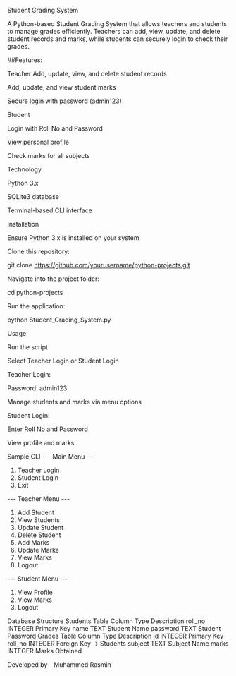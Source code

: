 Student Grading System

A Python-based Student Grading System that allows teachers and students to manage grades efficiently.
Teachers can add, view, update, and delete student records and marks, while students can securely login to check their grades.

##Features:

Teacher
Add, update, view, and delete student records

Add, update, and view student marks

Secure login with password (admin123)

Student

Login with Roll No and Password

View personal profile

Check marks for all subjects


Technology

Python 3.x

SQLite3 database

Terminal-based CLI interface


Installation

Ensure Python 3.x is installed on your system

Clone this repository:

git clone https://github.com/yourusername/python-projects.git


Navigate into the project folder:

cd python-projects


Run the application:

python Student_Grading_System.py

Usage

Run the script

Select Teacher Login or Student Login

Teacher Login:

Password: admin123

Manage students and marks via menu options

Student Login:

Enter Roll No and Password

View profile and marks

Sample CLI
--- Main Menu ---
1. Teacher Login
2. Student Login
3. Exit

--- Teacher Menu ---
1. Add Student
2. View Students
3. Update Student
4. Delete Student
5. Add Marks
6. Update Marks
7. View Marks
8. Logout

--- Student Menu ---
1. View Profile
2. View Marks
3. Logout

Database Structure
Students Table
Column	Type	Description
roll_no	INTEGER	Primary Key
name	TEXT	Student Name
password	TEXT	Student Password
Grades Table
Column	Type	Description
id	INTEGER	Primary Key
roll_no	INTEGER	Foreign Key → Students
subject	TEXT	Subject Name
marks	INTEGER	Marks Obtained


Developed by - Muhammed Rasmin
